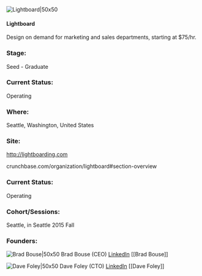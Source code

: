 

![Lightboard|50x50](https://apimg.techstars.com/connect/images/image_files/55bac912808320d5e6000001/original/Lightboard_Artwork.png)

#### Lightboard
Design on demand for marketing and sales departments, starting at $75/hr.

### Stage: 
Seed - Graduate 

### Current Status: 
Operating

### Where:
Seattle, Washington, United States

### Site:
http://lightboarding.com



crunchbase.com/organization/lightboard#section-overview

### Current Status: 
Operating

### Cohort/Sessions: 
Seattle, in Seattle 2015 Fall

### Founders: 

![Brad Bouse|50x50](http://s3.amazonaws.com/ts-accel-connect-uploads/images/image_files/57e87122c2f1c48f0d00008a/original/brad.jpg) Brad Bouse (CEO) [LinkedIn](https://linkedin.com/in/bbouse) [[Brad Bouse]]

![Dave Foley|50x50](http://s3.amazonaws.com/ts-accel-connect-uploads/images/image_files/55bac9cf808320c00f000001/original/dmf-head.png) Dave Foley (CTO) [LinkedIn](https://linkedin.com/in/notthatdavefoley) [[Dave Foley]]


